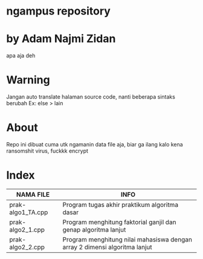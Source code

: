# ngampus repository
# by Adam Najmi Zidan
apa aja deh 

# Warning
Jangan auto translate halaman source code, nanti beberapa sintaks berubah
Ex: else > lain

# About
Repo ini dibuat cuma utk ngamanin data file aja, biar ga ilang kalo kena ransomshit virus, fuckkk encrypt

# Index
|NAMA FILE|INFO|
| ------- | -- |
|prak-algo1_TA.cpp|Program tugas akhir praktikum algoritma dasar|
|prak-algo2_1.cpp|Program menghitung faktorial ganjil dan genap algoritma lanjut|
|prak-algo2_2.cpp|Program menghitung nilai mahasiswa dengan array 2 dimensi algoritma lanjut|
